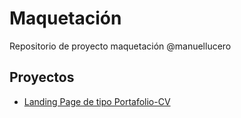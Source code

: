 # Maquetación 

Repositorio de proyecto maquetación @manuellucero

## Proyectos

- [Landing Page de tipo Portafolio-CV](https://estebnlr.github.io/manuel-lucero/portafolioCV/)